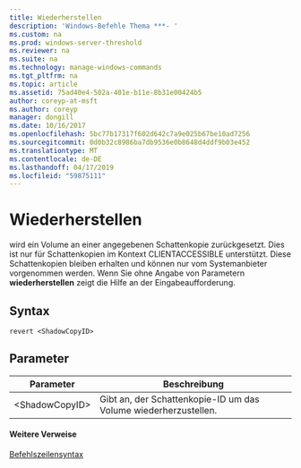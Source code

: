 ```yaml
---
title: Wiederherstellen
description: 'Windows-Befehle Thema ***- '
ms.custom: na
ms.prod: windows-server-threshold
ms.reviewer: na
ms.suite: na
ms.technology: manage-windows-commands
ms.tgt_pltfrm: na
ms.topic: article
ms.assetid: 75ad40e4-502a-401e-b11e-8b31e00424b5
author: coreyp-at-msft
ms.author: coreyp
manager: dongill
ms.date: 10/16/2017
ms.openlocfilehash: 5bc77b17317f602d642c7a9e025b67be10ad7256
ms.sourcegitcommit: 0d0b32c8986ba7db9536e0b8648d4ddf9b03e452
ms.translationtype: MT
ms.contentlocale: de-DE
ms.lasthandoff: 04/17/2019
ms.locfileid: "59875111"
---
```

# <a name="revert"></a>Wiederherstellen



wird ein Volume an einer angegebenen Schattenkopie zurückgesetzt. Dies ist nur für Schattenkopien im Kontext CLIENTACCESSIBLE unterstützt. Diese Schattenkopien bleiben erhalten und können nur vom Systemanbieter vorgenommen werden. Wenn Sie ohne Angabe von Parametern **wiederherstellen** zeigt die Hilfe an der Eingabeaufforderung.

## <a name="syntax"></a>Syntax

```
revert <ShadowCopyID>
```

## <a name="parameters"></a>Parameter

|Parameter|Beschreibung|
|---------|-----------|
|\<ShadowCopyID>|Gibt an, der Schattenkopie-ID um das Volume wiederherzustellen.|

#### <a name="additional-references"></a>Weitere Verweise

[Befehlszeilensyntax](command-line-syntax-key.md)